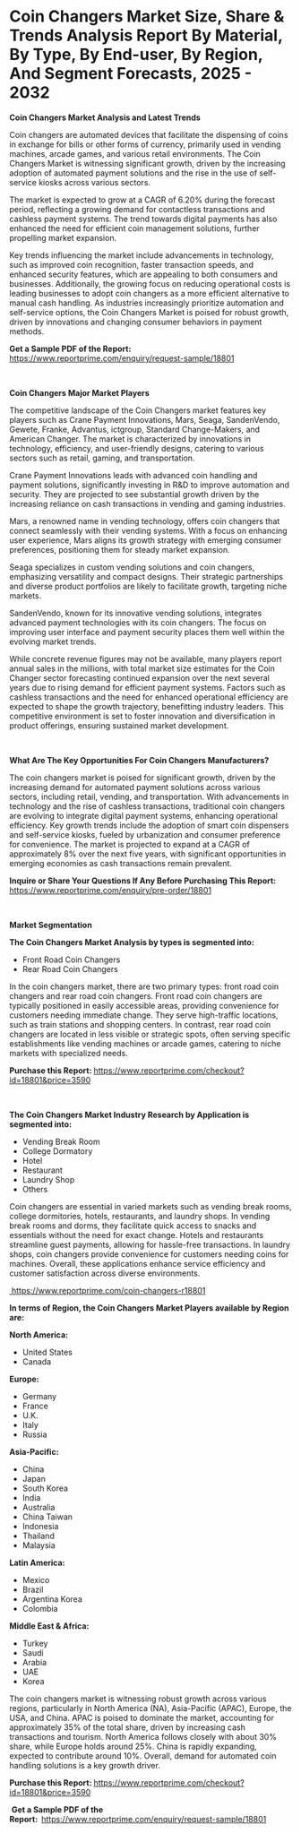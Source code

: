<p><h1>Coin Changers Market Size, Share & Trends Analysis Report By Material, By Type, By End-user, By Region, And Segment Forecasts, 2025 - 2032</h1></p><p><strong>Coin Changers Market Analysis and Latest Trends</strong></p>
<p><p>Coin changers are automated devices that facilitate the dispensing of coins in exchange for bills or other forms of currency, primarily used in vending machines, arcade games, and various retail environments. The Coin Changers Market is witnessing significant growth, driven by the increasing adoption of automated payment solutions and the rise in the use of self-service kiosks across various sectors. </p><p>The market is expected to grow at a CAGR of 6.20% during the forecast period, reflecting a growing demand for contactless transactions and cashless payment systems. The trend towards digital payments has also enhanced the need for efficient coin management solutions, further propelling market expansion.</p><p>Key trends influencing the market include advancements in technology, such as improved coin recognition, faster transaction speeds, and enhanced security features, which are appealing to both consumers and businesses. Additionally, the growing focus on reducing operational costs is leading businesses to adopt coin changers as a more efficient alternative to manual cash handling. As industries increasingly prioritize automation and self-service options, the Coin Changers Market is poised for robust growth, driven by innovations and changing consumer behaviors in payment methods.</p></p>
<p><strong>Get a Sample PDF of the Report:&nbsp;</strong> <a href="https://www.reportprime.com/enquiry/request-sample/18801?utm_campaign=4601&utm_medium=2&utm_source=Github&utm_content=ia&utm_term=19052025&utm_id=coin-changers">https://www.reportprime.com/enquiry/request-sample/18801</a></p>
<p>&nbsp;</p>
<p><strong>Coin Changers Major Market Players</strong></p>
<p><p>The competitive landscape of the Coin Changers market features key players such as Crane Payment Innovations, Mars, Seaga, SandenVendo, Gewete, Franke, Advantus, ictgroup, Standard Change-Makers, and American Changer. The market is characterized by innovations in technology, efficiency, and user-friendly designs, catering to various sectors such as retail, gaming, and transportation.</p><p>Crane Payment Innovations leads with advanced coin handling and payment solutions, significantly investing in R&D to improve automation and security. They are projected to see substantial growth driven by the increasing reliance on cash transactions in vending and gaming industries.</p><p>Mars, a renowned name in vending technology, offers coin changers that connect seamlessly with their vending systems. With a focus on enhancing user experience, Mars aligns its growth strategy with emerging consumer preferences, positioning them for steady market expansion.</p><p>Seaga specializes in custom vending solutions and coin changers, emphasizing versatility and compact designs. Their strategic partnerships and diverse product portfolios are likely to facilitate growth, targeting niche markets.</p><p>SandenVendo, known for its innovative vending solutions, integrates advanced payment technologies with its coin changers. The focus on improving user interface and payment security places them well within the evolving market trends.</p><p>While concrete revenue figures may not be available, many players report annual sales in the millions, with total market size estimates for the Coin Changer sector forecasting continued expansion over the next several years due to rising demand for efficient payment systems. Factors such as cashless transactions and the need for enhanced operational efficiency are expected to shape the growth trajectory, benefitting industry leaders. This competitive environment is set to foster innovation and diversification in product offerings, ensuring sustained market development.</p></p>
<p>&nbsp;</p>
<p><strong>What Are The Key Opportunities For Coin Changers Manufacturers?</strong></p>
<p><p>The coin changers market is poised for significant growth, driven by the increasing demand for automated payment solutions across various sectors, including retail, vending, and transportation. With advancements in technology and the rise of cashless transactions, traditional coin changers are evolving to integrate digital payment systems, enhancing operational efficiency. Key growth trends include the adoption of smart coin dispensers and self-service kiosks, fueled by urbanization and consumer preference for convenience. The market is projected to expand at a CAGR of approximately 8% over the next five years, with significant opportunities in emerging economies as cash transactions remain prevalent.</p></p>
<p><strong>Inquire or Share Your Questions If Any Before Purchasing This Report:</strong> <a href="https://www.reportprime.com/enquiry/pre-order/18801?utm_campaign=4601&utm_medium=2&utm_source=Github&utm_content=ia&utm_term=19052025&utm_id=coin-changers">https://www.reportprime.com/enquiry/pre-order/18801</a></p>
<p>&nbsp;</p>
<p><strong>Market Segmentation</strong></p>
<p><strong>The Coin Changers Market Analysis by types is segmented into:</strong></p>
<p><ul><li>Front Road Coin Changers</li><li>Rear Road Coin Changers</li></ul></p>
<p><p>In the coin changers market, there are two primary types: front road coin changers and rear road coin changers. Front road coin changers are typically positioned in easily accessible areas, providing convenience for customers needing immediate change. They serve high-traffic locations, such as train stations and shopping centers. In contrast, rear road coin changers are located in less visible or strategic spots, often serving specific establishments like vending machines or arcade games, catering to niche markets with specialized needs.</p></p>
<p><strong>Purchase this Report:&nbsp;</strong><a href="https://www.reportprime.com/checkout?id=18801&price=3590&utm_campaign=4601&utm_medium=2&utm_source=Github&utm_content=ia&utm_term=19052025&utm_id=coin-changers">https://www.reportprime.com/checkout?id=18801&price=3590</a></p>
<p>&nbsp;</p>
<p><strong>The Coin Changers Market Industry Research by Application is segmented into:</strong></p>
<p><ul><li>Vending Break Room</li><li>College Dormatory</li><li>Hotel</li><li>Restaurant</li><li>Laundry Shop</li><li>Others</li></ul></p>
<p><p>Coin changers are essential in varied markets such as vending break rooms, college dormitories, hotels, restaurants, and laundry shops. In vending break rooms and dorms, they facilitate quick access to snacks and essentials without the need for exact change. Hotels and restaurants streamline guest payments, allowing for hassle-free transactions. In laundry shops, coin changers provide convenience for customers needing coins for machines. Overall, these applications enhance service efficiency and customer satisfaction across diverse environments.</p></p>
<p><a href="https://www.reportprime.com/coin-changers-r18801?utm_campaign=4601&utm_medium=2&utm_source=Github&utm_content=ia&utm_term=19052025&utm_id=coin-changers">&nbsp;https://www.reportprime.com/coin-changers-r18801</a></p>
<p><strong>In terms of Region, the Coin Changers Market Players available by Region are:</strong></p>
<p>
    <p> <strong> North America: </strong>
        <ul>
            <li>United States</li>
            <li>Canada</li>
        </ul>
        </p> 
    <p> <strong> Europe: </strong>
        <ul>
            <li>Germany</li>
            <li>France</li>
            <li>U.K.</li>
            <li>Italy</li>
            <li>Russia</li>
        </ul>
        </p> 
    <p> <strong> Asia-Pacific: </strong>
        <ul>
            <li>China</li>
            <li>Japan</li>
            <li>South Korea</li>
            <li>India</li>
            <li>Australia</li>
            <li>China Taiwan</li>
            <li>Indonesia</li>
            <li>Thailand</li>
            <li>Malaysia</li>
        </ul>
        </p> 
    <p> <strong> Latin America: </strong>
        <ul>
            <li>Mexico</li>
            <li>Brazil</li>
            <li>Argentina Korea</li>
            <li>Colombia</li>
        </ul>
        </p> 
    <p> <strong> Middle East & Africa: </strong>
        <ul>
            <li>Turkey</li>
            <li>Saudi</li>
            <li>Arabia</li>
            <li>UAE</li>
            <li>Korea</li>
        </ul>
    </p>
    </p>
<p><p>The coin changers market is witnessing robust growth across various regions, particularly in North America (NA), Asia-Pacific (APAC), Europe, the USA, and China. APAC is poised to dominate the market, accounting for approximately 35% of the total share, driven by increasing cash transactions and tourism. North America follows closely with about 30% share, while Europe holds around 25%. China is rapidly expanding, expected to contribute around 10%. Overall, demand for automated coin handling solutions is a key growth driver.</p></p>
<p><strong>Purchase this Report: </strong><a href="https://www.reportprime.com/checkout?id=18801&price=3590&utm_campaign=4601&utm_medium=2&utm_source=Github&utm_content=ia&utm_term=19052025&utm_id=coin-changers">https://www.reportprime.com/checkout?id=18801&price=3590</a></p>
<p>&nbsp;<strong>Get a Sample PDF of the Report:&nbsp;&nbsp;</strong><a href="https://www.reportprime.com/enquiry/request-sample/18801?utm_campaign=4601&utm_medium=2&utm_source=Github&utm_content=ia&utm_term=19052025&utm_id=coin-changers">https://www.reportprime.com/enquiry/request-sample/18801</a></p>
<p><strong></strong></p>
<p><p></p><p></p><p></p></p>